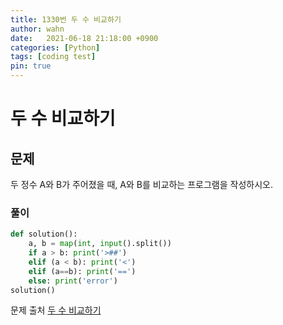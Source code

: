 ```yaml
---
title: 1330번 두 수 비교하기
author: wahn
date:   2021-06-18 21:18:00 +0900
categories: [Python]
tags: [coding test]
pin: true
---
```


# 두 수 비교하기

## 문제

두 정수 A와 B가 주어졌을 때, A와 B를 비교하는 프로그램을 작성하시오.


  
  
### 풀이  
 
```python
def solution():
    a, b = map(int, input().split())
    if a > b: print('>##')
    elif (a < b): print('<')
    elif (a==b): print('==')
    else: print('error')
solution()
 ```

  
문제 출처 [두 수 비교하기]  

[두 수 비교하기]: https://www.acmicpc.net/problem/1330